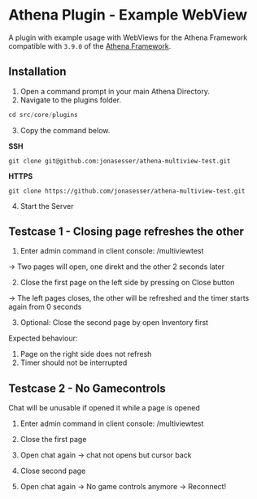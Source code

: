 # Athena Plugin - Example WebView

A plugin with example usage with WebViews for the Athena Framework compatible with `3.9.0` of the [Athena Framework](https://athenaframework.com/).

## Installation

1. Open a command prompt in your main Athena Directory.
2. Navigate to the plugins folder.

```ts
cd src/core/plugins
```

3. Copy the command below.

**SSH**

```
git clone git@github.com:jonasesser/athena-multiview-test.git
```

**HTTPS**

```
git clone https://github.com/jonasesser/athena-multiview-test.git
```

4. Start the Server

## Testcase 1 - Closing page refreshes the other

1. Enter admin command in client console: /multiviewtest

-> Two pages will open, one direkt and the other 2 seconds later

2. Close the first page on the left side by pressing on Close button

-> The left pages closes, the other will be refreshed and the timer starts again from 0 seconds

3. Optional: Close the second page by open Inventory first

Expected behaviour:

1. Page on the right side does not refresh
2. Timer should not be interrupted

## Testcase 2 - No Gamecontrols

Chat will be unusable if opened it while a page is opened

1. Enter admin command in client console: /multiviewtest

2. Close the first page

3. Open chat again -> chat not opens but cursor back

4. Close second page

5. Open chat again -> No game controls anymore -> Reconnect!
